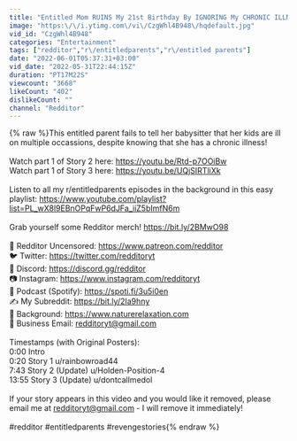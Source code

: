 ```yaml
---
title: "Entitled Mom RUINS My 21st Birthday By IGNORING My CHRONIC ILLNESS! (r\/EntitledParents)"
image: "https:\/\/i.ytimg.com\/vi\/CzgWhl4B948\/hqdefault.jpg"
vid_id: "CzgWhl4B948"
categories: "Entertainment"
tags: ["redditor","r\/entitledparents","r\/entitled parents"]
date: "2022-06-01T05:37:31+03:00"
vid_date: "2022-05-31T22:44:15Z"
duration: "PT17M22S"
viewcount: "3668"
likeCount: "402"
dislikeCount: ""
channel: "Redditor"
---
```

{% raw %}This entitled parent fails to tell her babysitter that her kids are ill on multiple occassions, despite knowing that she has a chronic illness!<br /><br />Watch part 1 of Story 2 here: <a rel="nofollow" target="blank" href="https://youtu.be/Rtd-p7OOiBw">https://youtu.be/Rtd-p7OOiBw</a><br />Watch part 1 of Story 3 here: <a rel="nofollow" target="blank" href="https://youtu.be/UQjSIRTliXk">https://youtu.be/UQjSIRTliXk</a><br /><br />Listen to all my r/entitledparents episodes in the background in this easy playlist: <a rel="nofollow" target="blank" href="https://www.youtube.com/playlist?list=PL_wX8l9EBnOPqFwP6dJFa_iiZ5bImfN6m">https://www.youtube.com/playlist?list=PL_wX8l9EBnOPqFwP6dJFa_iiZ5bImfN6m</a><br /><br />Grab yourself some Redditor merch! <a rel="nofollow" target="blank" href="https://bit.ly/2BMwO98">https://bit.ly/2BMwO98</a><br /><br />🔞 Redditor Uncensored: <a rel="nofollow" target="blank" href="https://www.patreon.com/redditor">https://www.patreon.com/redditor</a><br />🐦 Twitter: <a rel="nofollow" target="blank" href="https://twitter.com/redditoryt">https://twitter.com/redditoryt</a><br />💬 Discord: <a rel="nofollow" target="blank" href="https://discord.gg/redditor">https://discord.gg/redditor</a><br />📷 Instagram: <a rel="nofollow" target="blank" href="https://www.instagram.com/redditoryt">https://www.instagram.com/redditoryt</a><br />🎵 Podcast (Spotify): <a rel="nofollow" target="blank" href="https://spoti.fi/3u5i0en">https://spoti.fi/3u5i0en</a><br />✍ My Subreddit: <a rel="nofollow" target="blank" href="https://bit.ly/2Ia9hny">https://bit.ly/2Ia9hny</a><br />🌄 Background: <a rel="nofollow" target="blank" href="https://www.naturerelaxation.com">https://www.naturerelaxation.com</a><br />💼 Business Email: redditoryt@gmail.com<br /><br />Timestamps (with Original Posters):<br />0:00 Intro<br />0:20 Story 1 u/rainbowroad44<br />7:43 Story 2 (Update) u/Holden-Position-4<br />13:55 Story 3 (Update) u/dontcallmedol<br /><br />If your story appears in this video and you would like it removed, please email me at redditoryt@gmail.com - I will remove it immediately!<br /><br />#redditor #entitledparents #revengestories{% endraw %}
